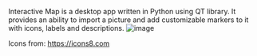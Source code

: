 Interactive Map is a desktop app written in Python using QT library. It provides an ability to import a picture and add customizable markers to it with icons, labels and descriptions.
![image](https://github.com/AnnLikki/InteractiveMapApp/assets/46577377/71851387-ffe6-4234-9392-7f2cd7165384)

Icons from: https://icons8.com
